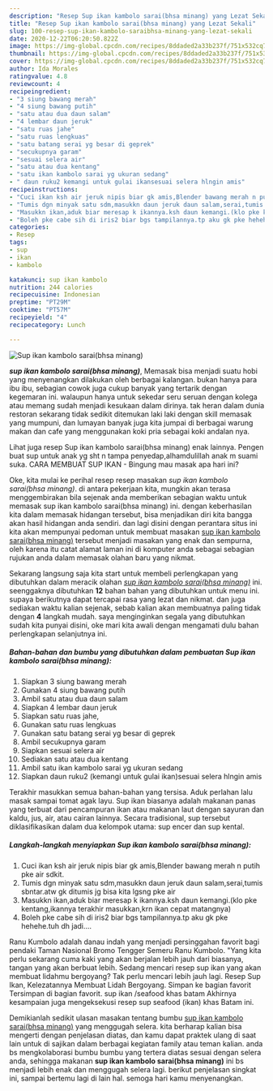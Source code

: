 ```yaml
---
description: "Resep Sup ikan kambolo sarai(bhsa minang) yang Lezat Sekali"
title: "Resep Sup ikan kambolo sarai(bhsa minang) yang Lezat Sekali"
slug: 100-resep-sup-ikan-kambolo-saraibhsa-minang-yang-lezat-sekali
date: 2020-12-22T06:20:50.822Z
image: https://img-global.cpcdn.com/recipes/8ddaded2a33b237f/751x532cq70/sup-ikan-kambolo-saraibhsa-minang-foto-resep-utama.jpg
thumbnail: https://img-global.cpcdn.com/recipes/8ddaded2a33b237f/751x532cq70/sup-ikan-kambolo-saraibhsa-minang-foto-resep-utama.jpg
cover: https://img-global.cpcdn.com/recipes/8ddaded2a33b237f/751x532cq70/sup-ikan-kambolo-saraibhsa-minang-foto-resep-utama.jpg
author: Ida Morales
ratingvalue: 4.8
reviewcount: 4
recipeingredient:
- "3 siung bawang merah"
- "4 siung bawang putih"
- "satu atau dua daun salam"
- "4 lembar daun jeruk"
- "satu ruas jahe"
- "satu ruas lengkuas"
- "satu batang serai yg besar di geprek"
- "secukupnya garam"
- "sesuai selera air"
- "satu atau dua kentang"
- "satu ikan kambolo sarai yg ukuran sedang"
- " daun ruku2 kemangi untuk gulai ikansesuai selera hlngin amis"
recipeinstructions:
- "Cuci ikan ksh air jeruk nipis biar gk amis,Blender bawang merah n putih pke air sdkit."
- "Tumis dgn minyak satu sdm,masukkn daun jeruk daun salam,serai,tumis sbntar.atw gk ditumis jg bisa kita lgsng pke air"
- "Masukkn ikan,aduk biar meresap k ikannya.ksh daun kemangi.(klo pke kentang,ikannya terakhir masukkan,krn ikan cepat matangnya)"
- "Boleh pke cabe sih di iris2 biar bgs tampilannya.tp aku gk pke hehehe.tuh dh jadi...."
categories:
- Resep
tags:
- sup
- ikan
- kambolo

katakunci: sup ikan kambolo 
nutrition: 244 calories
recipecuisine: Indonesian
preptime: "PT29M"
cooktime: "PT57M"
recipeyield: "4"
recipecategory: Lunch

---
```



![Sup ikan kambolo sarai(bhsa minang)](https://img-global.cpcdn.com/recipes/8ddaded2a33b237f/751x532cq70/sup-ikan-kambolo-saraibhsa-minang-foto-resep-utama.jpg)

<b><i>sup ikan kambolo sarai(bhsa minang)</i></b>, Memasak bisa menjadi suatu hobi yang menyenangkan dilakukan oleh berbagai kalangan. bukan hanya para ibu ibu, sebagian cowok juga cukup banyak yang tertarik dengan kegemaran ini. walaupun hanya untuk sekedar seru seruan dengan kolega atau memang sudah menjadi kesukaan dalam dirinya. tak heran dalam dunia restoran sekarang tidak sedikit ditemukan laki laki dengan skill memasak yang mumpuni, dan lumayan banyak juga kita jumpai di berbagai warung makan dan cafe yang menggunakan koki pria sebagai koki andalan nya.

Lihat juga resep Sup ikan kambolo sarai(bhsa minang) enak lainnya. Pengen buat sup untuk anak yg sht n tampa penyedap,alhamdulillah anak m suami suka. CARA MEMBUAT SUP IKAN - Bingung mau masak apa hari ini?

Oke, kita mulai ke perihal resep resep masakan <i>sup ikan kambolo sarai(bhsa minang)</i>. di antara pekerjaan kita, mungkin akan terasa menggembirakan bila sejenak anda memberikan sebagian waktu untuk memasak sup ikan kambolo sarai(bhsa minang) ini. dengan keberhasilan kita dalam memasak hidangan tersebut, bisa menjadikan diri kita bangga akan hasil hidangan anda sendiri. dan lagi disini dengan perantara situs ini kita akan mempunyai pedoman untuk membuat masakan <u>sup ikan kambolo sarai(bhsa minang)</u> tersebut menjadi masakan yang enak dan sempurna, oleh karena itu catat alamat laman ini di komputer anda sebagai sebagian rujukan anda dalam memasak olahan baru yang nikmat.


Sekarang langsung saja kita start untuk membeli perlengkapan yang dibutuhkan dalam meracik olahan <u><i>sup ikan kambolo sarai(bhsa minang)</i></u> ini. seenggaknya dibutuhkan <b>12</b> bahan bahan yang dibutuhkan untuk menu ini. supaya berikutnya dapat tercapai rasa yang lezat dan nikmat. dan juga sediakan waktu kalian sejenak, sebab kalian akan membuatnya paling tidak dengan <b>4</b> langkah mudah. saya menginginkan segala yang dibutuhkan sudah kita punyai disini, oke mari kita awali dengan mengamati dulu bahan perlengkapan selanjutnya ini.

<!--inarticleads1-->

##### Bahan-bahan dan bumbu yang dibutuhkan dalam pembuatan Sup ikan kambolo sarai(bhsa minang):

1. Siapkan 3 siung bawang merah
1. Gunakan 4 siung bawang putih
1. Ambil satu atau dua daun salam
1. Siapkan 4 lembar daun jeruk
1. Siapkan satu ruas jahe,
1. Gunakan satu ruas lengkuas
1. Gunakan satu batang serai yg besar di geprek
1. Ambil secukupnya garam
1. Siapkan sesuai selera air
1. Sediakan satu atau dua kentang
1. Ambil satu ikan kambolo sarai yg ukuran sedang
1. Siapkan  daun ruku2 (kemangi untuk gulai ikan)sesuai selera hlngin amis


Terakhir masukkan semua bahan-bahan yang tersisa. Aduk perlahan lalu masak sampai tomat agak layu. Sup ikan biasanya adalah makanan panas yang terbuat dari pencampuran ikan atau makanan laut dengan sayuran dan kaldu, jus, air, atau cairan lainnya. Secara tradisional, sup tersebut diklasifikasikan dalam dua kelompok utama: sup encer dan sup kental. 

<!--inarticleads2-->

##### Langkah-langkah menyiapkan Sup ikan kambolo sarai(bhsa minang):

1. Cuci ikan ksh air jeruk nipis biar gk amis,Blender bawang merah n putih pke air sdkit.
1. Tumis dgn minyak satu sdm,masukkn daun jeruk daun salam,serai,tumis sbntar.atw gk ditumis jg bisa kita lgsng pke air
1. Masukkn ikan,aduk biar meresap k ikannya.ksh daun kemangi.(klo pke kentang,ikannya terakhir masukkan,krn ikan cepat matangnya)
1. Boleh pke cabe sih di iris2 biar bgs tampilannya.tp aku gk pke hehehe.tuh dh jadi....


Ranu Kumbolo adalah danau indah yang menjadi persinggahan favorit bagi pendaki Taman Nasional Bromo Tengger Semeru Ranu Kumbolo. &#34;Yang kita perlu sekarang cuma kaki yang akan berjalan lebih jauh dari biasanya, tangan yang akan berbuat lebih. Sedang mencari resep sup ikan yang akan membuat lidahmu bergoyang? Tak perlu mencari lebih jauh lagi. Resep Sup Ikan, Kelezatannya Membuat Lidah Bergoyang. Simpan ke bagian favorit Tersimpan di bagian favorit. sup ikan /seafood khas batam Akhirnya kesampaian juga mengeksekusi resep sup seafood (ikan) khas Batam ini. 

Demikianlah sedikit ulasan masakan tentang bumbu <u>sup ikan kambolo sarai(bhsa minang)</u> yang menggugah selera. kita berharap kalian bisa mengerti dengan penjelasan diatas, dan kamu dapat praktek ulang di saat lain untuk di sajikan dalam berbagai kegiatan family atau teman kalian. anda bs mengkolaborasi bumbu bumbu yang tertera diatas sesuai dengan selera anda, sehingga makanan <b>sup ikan kambolo sarai(bhsa minang)</b> ini bs menjadi lebih enak dan menggugah selera lagi. berikut penjelasan singkat ini, sampai bertemu lagi di lain hal. semoga hari kamu menyenangkan.
